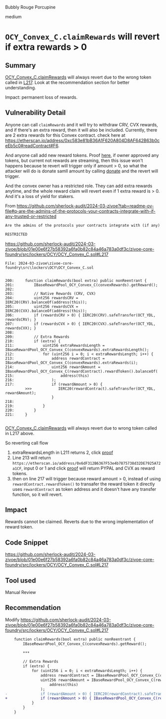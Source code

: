 Bubbly Rouge Porcupine

medium

# `OCY_Convex_C.claimRewards` will revert if extra rewards  > 0



## Summary
[OCY_Convex_C.claimRewards]() will always revert due to the wrong token called in [L217](https://github.com/sherlock-audit/2024-03-zivoe/blob/01e00e6f27b58392a6fa0b82c84a46a783a0df3c/zivoe-core-foundry/src/lockers/OCY/OCY_Convex_C.sol#L217
).
Look at the recommendation section for better understanding.


Impact: permanent loss of rewards.


## Vulnerability Detail


Anyone can call `claimRewards` and it will try to withdraw CRV, CVX rewards, and if there's an extra reward, then it will also be included. Currently, there are 2 extra rewards for this Convex contract. check here at https://etherscan.io/address/0xc583e81bB36A1F620A804D8AF642B63b0ceEb5c0#readContract#F6. 

And anyone call add new reward tokens. Proof [here](https://etherscan.io/address/0xc583e81bB36A1F620A804D8AF642B63b0ceEb5c0#code#L1017), if owner approved any tokens,  but current not rewards are streaming, then this issue won't happens because te revert will trigger only if amount > 0, so what the attacker will do is donate samll amount by calling [donate](https://etherscan.io/address/0xc583e81bB36A1F620A804D8AF642B63b0ceEb5c0#code#L1017) and the revert will trigger.

And the convex owner has a restricted role. They can add extra rewards anytime, and the whole reward claim will revert even if 1 extra reward is > 0. And it's a loss of yield for stakers.

From https://github.com/sherlock-audit/2024-03-zivoe?tab=readme-ov-file#q-are-the-admins-of-the-protocols-your-contracts-integrate-with-if-any-trusted-or-restricted

```md
Are the admins of the protocols your contracts integrate with (if any) TRUSTED or RESTRICTED?

RESTRICTED
```

https://github.com/sherlock-audit/2024-03-zivoe/blob/01e00e6f27b58392a6fa0b82c84a46a783a0df3c/zivoe-core-foundry/src/lockers/OCY/OCY_Convex_C.sol#L217


```solidity
File: 2024-03-zivoe\zivoe-core-foundry\src\lockers\OCY\OCY_Convex_C.sol


200:     function claimRewards(bool extra) public nonReentrant {
201:         IBaseRewardPool_OCY_Convex_C(convexRewards).getReward();
202:
203:         // Native Rewards (CRV, CVX)
204:         uint256 rewardsCRV = IERC20(CRV).balanceOf(address(this));
205:         uint256 rewardsCVX = IERC20(CVX).balanceOf(address(this));
206:         if (rewardsCRV > 0) { IERC20(CRV).safeTransfer(OCT_YDL, rewardsCRV); }
207:         if (rewardsCVX > 0) { IERC20(CVX).safeTransfer(OCT_YDL, rewardsCVX); }
208:
209:         // Extra Rewards
210:         if (extra) {
211:             uint256 extraRewardsLength = IBaseRewardPool_OCY_Convex_C(convexRewards).extraRewardsLength();
212:             for (uint256 i = 0; i < extraRewardsLength; i++) {
213:                 address rewardContract = IBaseRewardPool_OCY_Convex_C(convexRewards).extraRewards(i);
214:                 uint256 rewardAmount = IBaseRewardPool_OCY_Convex_C(rewardContract).rewardToken().balanceOf(
215:                     address(this)
216:                 );
217:                 if (rewardAmount > 0) {
         >>>            IERC20(rewardContract).safeTransfer(OCT_YDL, rewardAmount);
                     }
218:
219:             }
220:         }
221:     }


```
[OCY_Convex_C.claimRewards](https://github.com/sherlock-audit/2024-03-zivoe/blob/01e00e6f27b58392a6fa0b82c84a46a783a0df3c/zivoe-core-foundry/src/lockers/OCY/OCY_Convex_C.sol#L217) will always revert due to wrong token called in L217 above.


So reverting call flow
1. extraRewardsLength in L211 returns 2, click [proof](https://etherscan.io/address/0xc583e81bB36A1F620A804D8AF642B63b0ceEb5c0#readContract#F6)
2. Line 213 will return `https://etherscan.io/address/0x6dF312B6367F53e4b7875738d32DE7925A72a1CF`, input 0 or 1 and click [proof](https://etherscan.io/address/0xc583e81bB36A1F620A804D8AF642B63b0ceEb5c0#readContract#F5) will return PYPAL and CVX as reward tokens.
3. then on line 217 will trigger because reward amount > 0, instead of using `rewardContract.rewardToken()` to transafer the reward token it directly uses `rewardContract` as token address and it doesn't have any transfer function, so it will revert.


## Impact
Rewards cannot be claimed. Reverts due to the wrong implementation of reward token.


## Code Snippet


https://github.com/sherlock-audit/2024-03-zivoe/blob/01e00e6f27b58392a6fa0b82c84a46a783a0df3c/zivoe-core-foundry/src/lockers/OCY/OCY_Convex_C.sol#L217


## Tool used


Manual Review


## Recommendation


Modify https://github.com/sherlock-audit/2024-03-zivoe/blob/01e00e6f27b58392a6fa0b82c84a46a783a0df3c/zivoe-core-foundry/src/lockers/OCY/OCY_Convex_C.sol#L217

```diff
    function claimRewards(bool extra) public nonReentrant {
        IBaseRewardPool_OCY_Convex_C(convexRewards).getReward();

        ***

        // Extra Rewards
        if (extra) {
            for (uint256 i = 0; i < extraRewardsLength; i++) {
                address rewardContract = IBaseRewardPool_OCY_Convex_C(convexRewards).extraRewards(i);
                uint256 rewardAmount = IBaseRewardPool_OCY_Convex_C(rewardContract).rewardToken().balanceOf(
                    address(this)
                );
-               if (rewardAmount > 0) { IERC20(rewardContract).safeTransfer(OCT_YDL, rewardAmount); } 
+               if (rewardAmount > 0) { IBaseRewardPool_OCY_Convex_C(rewardContract).rewardToken().safeTransfer(OCT_YDL, rewardAmount); } 
            }
        }
    }
```